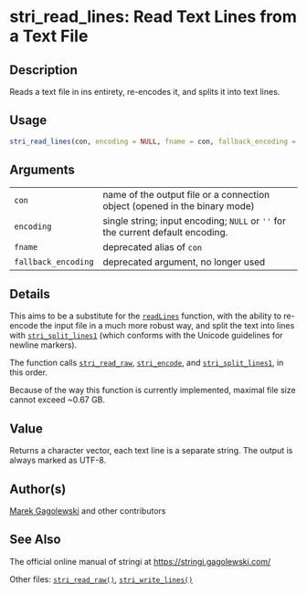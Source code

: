 # stri_read_lines: Read Text Lines from a Text File

## Description

Reads a text file in ins entirety, re-encodes it, and splits it into text lines.

## Usage

``` r
stri_read_lines(con, encoding = NULL, fname = con, fallback_encoding = NULL)
```

## Arguments

|                     |                                                                                 |
|---------------------|---------------------------------------------------------------------------------|
| `con`               | name of the output file or a connection object (opened in the binary mode)      |
| `encoding`          | single string; input encoding; `NULL` or `''` for the current default encoding. |
| `fname`             | deprecated alias of `con`                                                       |
| `fallback_encoding` | deprecated argument, no longer used                                             |

## Details

This aims to be a substitute for the [`readLines`](https://stat.ethz.ch/R-manual/R-devel/library/base/html/readLines.html) function, with the ability to re-encode the input file in a much more robust way, and split the text into lines with [`stri_split_lines1`](stri_split_lines.md) (which conforms with the Unicode guidelines for newline markers).

The function calls [`stri_read_raw`](stri_read_raw.md), [`stri_encode`](stri_encode.md), and [`stri_split_lines1`](stri_split_lines.md), in this order.

Because of the way this function is currently implemented, maximal file size cannot exceed \~0.67 GB.

## Value

Returns a character vector, each text line is a separate string. The output is always marked as UTF-8.

## Author(s)

[Marek Gagolewski](https://www.gagolewski.com/) and other contributors

## See Also

The official online manual of <span class="pkg">stringi</span> at <https://stringi.gagolewski.com/>

Other files: [`stri_read_raw()`](stri_read_raw.md), [`stri_write_lines()`](stri_write_lines.md)
